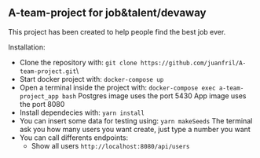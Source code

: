## A-team-project for job&talent/devaway

This project has been created to help people find the best job ever.

Installation:

- Clone the repository with:
  `git clone https://github.com/juanfril/A-team-project.git`\
- Start docker project with:
  `docker-compose up`
- Open a terminal inside the project with:
  `docker-compose exec a-team-project_app bash`
  Postgres image uses the port 5430
  App image uses the port 8080
- Install dependecies with:
  `yarn install`
- You can insert some data for testing using:
  `yarn makeSeeds`
The terminal ask you how many users you want create, just type a number you want
- You can call differents endpoints:
  - Show all users
  `http://localhost:8080/api/users`
